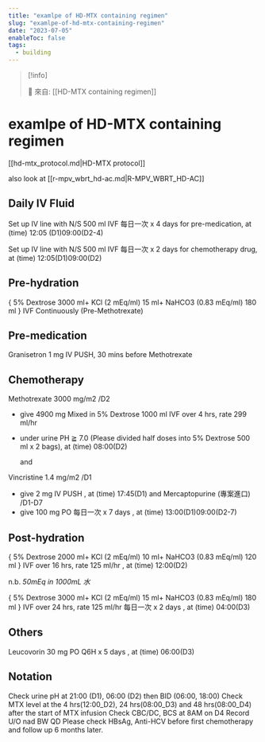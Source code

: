 ```yaml
---
title: "examlpe of HD-MTX containing regimen"
slug: "examlpe-of-hd-mtx-containing-regimen"
date: "2023-07-05"
enableToc: false
tags:
  - building
---
```


> [!info]
>
> 🌱 來自: [[HD-MTX containing regimen]]

# examlpe of HD-MTX containing regimen

[[hd-mtx_protocol.md|HD-MTX protocol]]

also look at [[r-mpv_wbrt_hd-ac.md|R-MPV_WBRT_HD-AC]]


## Daily IV Fluid

Set up IV line with N/S 500 ml IVF 每日一次 x 4 days for pre-medication, at (time) 12:05
(D1)09:00(D2-4)

Set up IV line with N/S 500 ml IVF 每日一次 x 2 days for chemotherapy drug, at (time)
12:05(D1)09:00(D2)

## Pre-hydration

{ 5% Dextrose 3000 ml+ KCl (2 mEq/ml) 15 ml+ NaHCO3 (0.83 mEq/ml) 180 ml } IVF
Continuously (Pre-Methotrexate)

## Pre-medication

Granisetron 1 mg IV PUSH, 30 mins before Methotrexate

## Chemotherapy

Methotrexate 3000 mg/m2 /D2

- give 4900 mg Mixed in 5% Dextrose 1000 ml IVF over 4 hrs, rate 299 ml/hr
- under urine PH ≧ 7.0 (Please divided half doses into 5% Dextrose 500 ml x 2 bags), at (time) 08:00(D2)

  and

Vincristine 1.4 mg/m2 /D1

- give 2 mg IV PUSH , at (time) 17:45(D1)
  and
  Mercaptopurine (專案進口) /D1-D7
- give 100 mg PO 每日一次 x 7 days , at (time) 13:00(D1)09:00(D2-7)

## Post-hydration

{ 5% Dextrose 2000 ml+ KCl (2 mEq/ml) 10 ml+ NaHCO3 (0.83 mEq/ml) 120 ml } IVF
over 16 hrs, rate 125 ml/hr , at (time) 12:00(D2)

n.b. _50mEq in 1000mL 水_

{ 5% Dextrose 3000 ml+ KCl (2 mEq/ml) 15 ml+ NaHCO3 (0.83 mEq/ml) 180 ml } IVF
over 24 hrs, rate 125 ml/hr 每日一次 x 2 days , at (time) 04:00(D3)

## Others

Leucovorin 30 mg PO Q6H x 5 days , at (time) 06:00(D3)

## Notation

Check urine pH at 21:00 (D1), 06:00 (D2) then BID (06:00, 18:00)
Check MTX level at the 4 hrs(12:00_D2), 24 hrs(08:00_D3) and 48 hrs(08:00_D4) after the start of MTX
infusion
Check CBC/DC, BCS at 8AM on D4
Record U/O nad BW QD
Please check HBsAg, Anti-HCV before first chemotherapy and follow up 6 months later.
